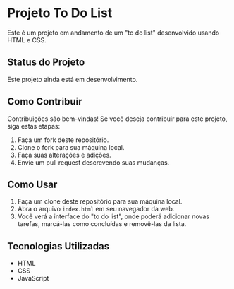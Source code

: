 # Projeto To Do List

Este é um projeto em andamento de um "to do list" desenvolvido usando HTML e CSS.

## Status do Projeto

Este projeto ainda está em desenvolvimento.

## Como Contribuir

Contribuições são bem-vindas! Se você deseja contribuir para este projeto, siga estas etapas:

1. Faça um fork deste repositório.
2. Clone o fork para sua máquina local.
3. Faça suas alterações e adições.
4. Envie um pull request descrevendo suas mudanças.

## Como Usar

1. Faça um clone deste repositório para sua máquina local.
2. Abra o arquivo `index.html` em seu navegador da web.
3. Você verá a interface do "to do list", onde poderá adicionar novas tarefas, marcá-las como concluídas e removê-las da lista.

## Tecnologias Utilizadas

- HTML
- CSS
- JavaScript
